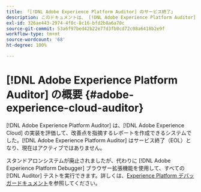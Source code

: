 ```yaml
---
title: 「[!DNL Adobe Experience Platform Auditor] のサービス終了」
description: このドキュメントは、 [!DNL Adobe Experience Platform Auditor]  およびその後継製品を対象とします。
exl-id: 326ae443-2974-4f0c-8c16-bfd2b8a6a70c
source-git-commit: 53a6f97bed42b22e77d3fb0cd72c08a6418b2e9f
workflow-type: tm+mt
source-wordcount: '68'
ht-degree: 100%

---
```


# [!DNL Adobe Experience Platform Auditor] の概要 {#adobe-experience-cloud-auditor}

[!DNL Adobe Experience Platform Auditor] は、[!DNL Adobe Experience Cloud] の実装を評価して、改善点を指摘するレポートを作成できるシステムでした。[!DNL Adobe Experience Platform Auditor] はサービス終了（EOL）となり、現在はアクティブではありません。

スタンドアロンシステムが廃止されましたが、代わりに [!DNL Adobe Experience Platform Debugger] ブラウザー拡張機能を使用して、すべての [!DNL Auditor] テストを実行できます。詳しくは、[Experience Platform デバッガードキュメント](https://experienceleague.adobe.com/docs/debugger/using-v2/experience-cloud-debugger.html?lang=ja)を参照してください。
